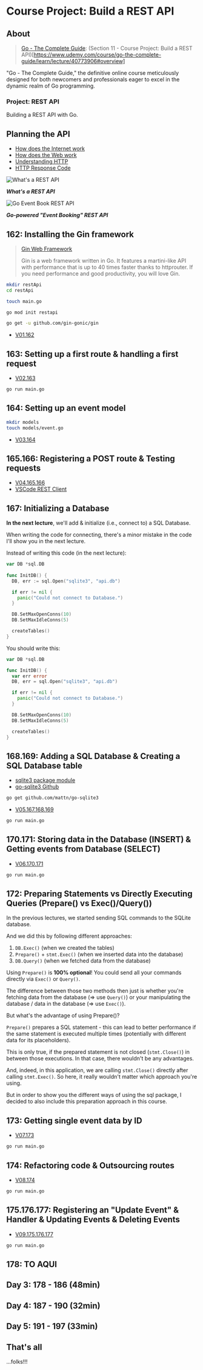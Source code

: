 # Course Project: Build a REST API

## About

> [Go - The Complete Guide](https://www.udemy.com/course/go-the-complete-guide): (Section 11 - Course Project: Build a REST API)[https://www.udemy.com/course/go-the-complete-guide/learn/lecture/40773906#overview]

"Go - The Complete Guide," the definitive online course meticulously designed for both newcomers and professionals eager to excel in the dynamic realm of Go programming.

### Project: REST API

Building a REST API with Go.

## Planning the API

- [How does the Internet work](https://developer.mozilla.org/en-US/docs/Learn_web_development/Howto/Web_mechanics/How_does_the_Internet_work)
- [How does the Web work](https://developer.mozilla.org/en-US/docs/Learn_web_development/Getting_started/Web_standards/How_the_web_works)
- [Understanding HTTP](https://www.cloudflare.com/en-gb/learning/ddos/glossary/hypertext-transfer-protocol-http/)
- [HTTP Response Code](https://developer.mozilla.org/en-US/docs/Web/HTTP/Status)

![What's a REST API](./resources/whatsarestapi.png)

***What's a REST API***

![Go Event Book REST API](./resources/goEventBookRestApi.png)

***Go-powered "Event Booking" REST API***

## 162: Installing the Gin framework

> [Gin Web Framework](https://github.com/gin-gonic/gin)
>
> Gin is a web framework written in Go. It features a martini-like API with performance that is up to 40 times faster thanks to httprouter. If you need performance and good productivity, you will love Gin.

```sh
mkdir restApi
cd restApi

touch main.go

go mod init restapi

go get -u github.com/gin-gonic/gin
```

- [V01.162](./restApi/_versions/v01.162/)

## 163: Setting up a first route & handling a first request

- [V02.163](./restApi/_versions/v02.163/)

```sh
go run main.go
```

## 164: Setting up an event model

```sh
mkdir models
touch models/event.go
```

- [V03.164](./restApi/_versions/v03.164/)

## 165.166: Registering a POST route & Testing requests

- [V04.165.166](./restApi/_versions/v04.165.166/)
- [VSCode REST Client](https://marketplace.visualstudio.com/items?itemName=humao.rest-client)

## 167: Initializing a Database

**In the next lecture**, we'll add & initialize (i.e., connect to) a SQL Database.

When writing the code for connecting, there's a minor mistake in the code I'll show you in the next lecture.

Instead of writing this code (in the next lecture):

```go
var DB *sql.DB
 
func InitDB() {
  DB, err := sql.Open("sqlite3", "api.db")

  if err != nil {
    panic("Could not connect to Database.")
  }

  DB.SetMaxOpenConns(10)
  DB.SetMaxIdleConns(5)

  createTables()
}
```

You should write this:

```go
var DB *sql.DB

func InitDB() {
  var err error
  DB, err = sql.Open("sqlite3", "api.db")

  if err != nil {
    panic("Could not connect to Database.")
  }

  DB.SetMaxOpenConns(10)
  DB.SetMaxIdleConns(5)

  createTables()
}
```

## 168.169: Adding a SQL Database & Creating a SQL Database table

- [sqlite3 package module](https://pkg.go.dev/github.com/mattn/go-sqlite3)
- [go-sqlite3 Github](https://github.com/mattn/go-sqlite3)

```sh
go get github.com/mattn/go-sqlite3
```

- [V05.167.168.169](./restApi/_versions/v05.167.168.169/)

```sh
go run main.go
```

## 170.171: Storing data in the Database (INSERT) & Getting events from Database (SELECT)

- [V06.170.171](./restApi/_versions/v06.170.171/)

```sh
go run main.go
```

## 172: Preparing Statements vs Directly Executing Queries (Prepare() vs Exec()/Query())

In the previous lectures, we started sending SQL commands to the SQLite database.

And we did this by following different approaches:

1. `DB.Exec()` (when we created the tables)
1. `Prepare()` + `stmt.Exec()` (when we inserted data into the database)
1. `DB.Query()` (when we fetched data from the database)

Using `Prepare()` is **100% optional**! You could send all your commands directly via `Exec()` or `Query()`.

The difference between those two methods then just is whether you're fetching data from the database (=> use `Query()`) or your manipulating the database / data in the database (=> use `Exec()`).

But what's the advantage of using Prepare()?

`Prepare()` prepares a SQL statement - this can lead to better performance if the same statement is executed multiple times (potentially with different data for its placeholders).

This is only true, if the prepared statement is not closed (`stmt.Close()`) in between those executions. In that case, there wouldn't be any advantages.

And, indeed, in this application, we are calling `stmt.Close()` directly after calling `stmt.Exec()`. So here, it really wouldn't matter which approach you're using.

But in order to show you the different ways of using the sql package, I decided to also include this preparation approach in this course.

## 173: Getting single event data by ID

- [V07.173](./restApi/_versions/v07.173/)

```sh
go run main.go
```

## 174: Refactoring code & Outsourcing routes

- [V08.174](./restApi/_versions/v08.174/)

```sh
go run main.go
```

## 175.176.177: Registering an "Update Event" & Handler & Updating Events & Deleting Events

- [V09.175.176.177](./restApi/_versions/V09.175.176.177/)

```sh
go run main.go
```

## 178: TO AQUI

## Day 3: 178 - 186 (48min)

## Day 4: 187 - 190 (32min)

## Day 5: 191 - 197 (33min)

## That's all

...folks!!!
